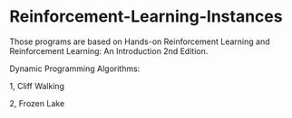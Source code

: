# Reinforcement-Learning-Instances
Those programs are based on Hands-on Reinforcement Learning and Reinforcement Learning: An Introduction 2nd Edition.

Dynamic Programming Algorithms:

1, Cliff Walking

2, Frozen Lake
